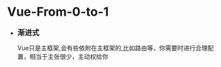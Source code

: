 # Vue-From-0-to-1
<ul>
  <li><big><b>渐进式</b></big></li>
  <p>Vue只是主框架,会有些依附在主框架的,比如路由等，你需要时进行合理配置，相当于主张很少，主动权给你</p>
 

